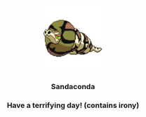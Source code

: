 <p align="center">
    <img src="https://raw.githubusercontent.com/PokeAPI/sprites/master/sprites/pokemon/844.png" width="150" height="150">
</p>
<h3 align="center"> <b>Sandaconda</b></h3>
<h3 align="center">Have a terrifying day! (contains irony)</h3>
